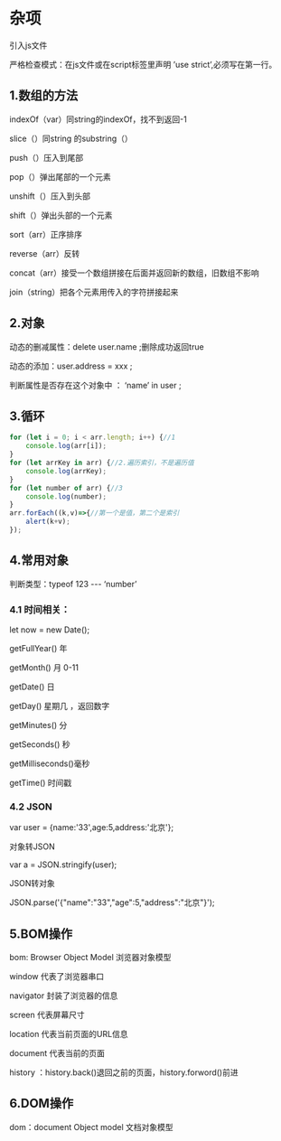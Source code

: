 # 杂项

引入js文件

<script src="xxx.js"></script>

严格检查模式：在js文件或在script标签里声明 ’use strict’,必须写在第一行。

## 1.数组的方法

indexOf（var）同string的indexOf，找不到返回-1

slice（）同string 的substring（）

push（）压入到尾部

pop（）弹出尾部的一个元素

unshift（）压入到头部

shift（）弹出头部的一个元素

sort（arr）正序排序

reverse（arr）反转

concat（arr）接受一个数组拼接在后面并返回新的数组，旧数组不影响

join（string）把各个元素用传入的字符拼接起来

## 2.对象

动态的删减属性：delete user.name ;删除成功返回true

动态的添加：user.address = xxx ;

判断属性是否存在这个对象中 ： ‘name’ in user ; 

## 3.循环

```javascript
for (let i = 0; i < arr.length; i++) {//1
    console.log(arr[i]);
}
for (let arrKey in arr) {//2.遍历索引，不是遍历值
    console.log(arrKey);
}
for (let number of arr) {//3
    console.log(number);
}
arr.forEach((k,v)=>{//第一个是值，第二个是索引
    alert(k+v);
});
```

## 4.常用对象

判断类型：typeof 123  --- ‘number’

### 4.1 时间相关：

let now = new Date();

getFullYear() 年

getMonth() 月 0-11

getDate() 日

getDay() 星期几 ，返回数字

getMinutes() 分

getSeconds() 秒

getMilliseconds()毫秒

getTime() 时间戳

### 4.2 JSON

var user = {name:'33',age:5,address:'北京'};

对象转JSON

var a = JSON.stringify(user);

JSON转对象

JSON.parse('{"name":"33","age":5,"address":"北京"}');

## 5.BOM操作

bom: Browser Object Model 浏览器对象模型

window 代表了浏览器串口

navigator 封装了浏览器的信息

screen 代表屏幕尺寸

location 代表当前页面的URL信息

document 代表当前的页面

history ：history.back()退回之前的页面，history.forword()前进

## 6.DOM操作

dom：document Object model 文档对象模型

